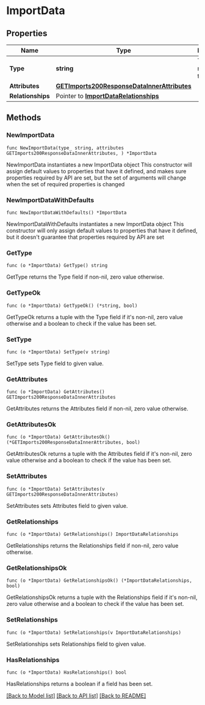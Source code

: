# ImportData

## Properties

Name | Type | Description | Notes
------------ | ------------- | ------------- | -------------
**Type** | **string** | The resource&#39;s type | [default to "imports"]
**Attributes** | [**GETImports200ResponseDataInnerAttributes**](GETImports200ResponseDataInnerAttributes.md) |  | 
**Relationships** | Pointer to [**ImportDataRelationships**](ImportDataRelationships.md) |  | [optional] 

## Methods

### NewImportData

`func NewImportData(type_ string, attributes GETImports200ResponseDataInnerAttributes, ) *ImportData`

NewImportData instantiates a new ImportData object
This constructor will assign default values to properties that have it defined,
and makes sure properties required by API are set, but the set of arguments
will change when the set of required properties is changed

### NewImportDataWithDefaults

`func NewImportDataWithDefaults() *ImportData`

NewImportDataWithDefaults instantiates a new ImportData object
This constructor will only assign default values to properties that have it defined,
but it doesn't guarantee that properties required by API are set

### GetType

`func (o *ImportData) GetType() string`

GetType returns the Type field if non-nil, zero value otherwise.

### GetTypeOk

`func (o *ImportData) GetTypeOk() (*string, bool)`

GetTypeOk returns a tuple with the Type field if it's non-nil, zero value otherwise
and a boolean to check if the value has been set.

### SetType

`func (o *ImportData) SetType(v string)`

SetType sets Type field to given value.


### GetAttributes

`func (o *ImportData) GetAttributes() GETImports200ResponseDataInnerAttributes`

GetAttributes returns the Attributes field if non-nil, zero value otherwise.

### GetAttributesOk

`func (o *ImportData) GetAttributesOk() (*GETImports200ResponseDataInnerAttributes, bool)`

GetAttributesOk returns a tuple with the Attributes field if it's non-nil, zero value otherwise
and a boolean to check if the value has been set.

### SetAttributes

`func (o *ImportData) SetAttributes(v GETImports200ResponseDataInnerAttributes)`

SetAttributes sets Attributes field to given value.


### GetRelationships

`func (o *ImportData) GetRelationships() ImportDataRelationships`

GetRelationships returns the Relationships field if non-nil, zero value otherwise.

### GetRelationshipsOk

`func (o *ImportData) GetRelationshipsOk() (*ImportDataRelationships, bool)`

GetRelationshipsOk returns a tuple with the Relationships field if it's non-nil, zero value otherwise
and a boolean to check if the value has been set.

### SetRelationships

`func (o *ImportData) SetRelationships(v ImportDataRelationships)`

SetRelationships sets Relationships field to given value.

### HasRelationships

`func (o *ImportData) HasRelationships() bool`

HasRelationships returns a boolean if a field has been set.


[[Back to Model list]](../README.md#documentation-for-models) [[Back to API list]](../README.md#documentation-for-api-endpoints) [[Back to README]](../README.md)


